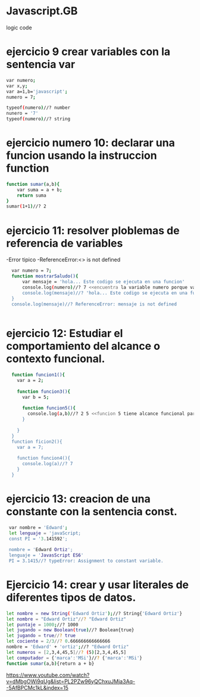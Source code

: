 # Javascript.__GB__
logic code
# ejercicio 9 crear variables con la sentencia var
```bash
var numero;
var x,y;
var a=1,b='javascript';
numero = 7;

typeof(numero)//? number
nunero = '7'
typeof(numero)//? string
```
# ejercicio numero 10: declarar una funcion usando la instruccion function
```bash
function sumar(a,b){
    var suma = a + b;
    return suma
}
sumar(1+1)//? 2
```
# ejercicio 11: resolver ploblemas de referencia de variables
  -Error tipico
  -ReferenceError:<<identificador>> is not defined
```bash
  var numero = 7;
  function mostrarSaludo(){
      var mensaje = 'hola... Este codigo se ejecuta en una funcion'
      console.log(numero)//? 7 <<encuentra la variable numero porque var declara una variable como global en su scoup>>
      console.log(mensaje)//? 'hola... Este codigo se ejecuta en una funcion'
  }
  console.log(mensaje)//? ReferenceError: mensaje is not defined
  
```
# ejercicio 12: Estudiar el comportamiento del alcance o contexto funcional.
```bash
  function funcion1(){
    var a = 2;
    
    function funcion3(){
      var b = 5;
      
      function funcion5(){
        console.log(a,b)//? 2 5 <<funcion 5 tiene alcance funcional para las variables a y b
      }
      
    }
  }
  function ficion2(){
    var a = 7;
    
    function funcion4(){
      console.log(a)//? 7
    }
  }
```
  # ejercicio 13: creacion de una constante con la sentencia const.
  
 ```bash
  var nombre = 'Edward';
  let lenguaje = 'javaScript;
  const PI = '3.141592';
  
  nombre = 'Edward Ortiz';
  lenguaje = 'JavasScript ES6'
  PI = 3.1415//? typeError: Assignment to constant variable.
 ```
  # Ejercicio 14: crear y usar literales de diferentes tipos de datos.
  ```bash
  let nombre = new String('Edward Ortiz');//? String{'Edward Ortiz'}
  let nombre = "Edward Ortiz"//? "Edward Ortiz"
  let puntaje = 1000;//? 1000
  let jugando = new Boolean(true)//? Boolean{true}
  let jugando = true//? true
  let cociente = 2/3//? 0.666666666666666
  nombre = 'Edward' + 'ortiz';//? "Edward Ortiz"
  let numeros = [2,3,4,45,5]//? (5)[2,3,4,45,5]
  let computador = {'marca':'MSi'}//? {'marca':'MSi'}
  function sumar(a,b){return a + b}
  
  ```
  https://www.youtube.com/watch?v=dMbgOWi9qUg&list=PL2PZw96yQChxuJMja3Aq--5AfBPCMc1kL&index=15
  
  
  
